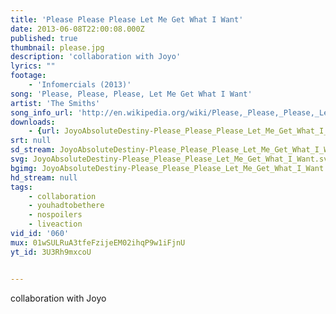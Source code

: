 ```yaml
---
title: 'Please Please Please Let Me Get What I Want'
date: 2013-06-08T22:00:08.000Z
published: true
thumbnail: please.jpg
description: 'collaboration with Joyo'
lyrics: ""
footage:
    - 'Infomercials (2013)'
song: 'Please, Please, Please, Let Me Get What I Want'
artist: 'The Smiths'
song_info_url: 'http://en.wikipedia.org/wiki/Please,_Please,_Please,_Let_Me_Get_What_I_Want'
downloads:
    - {url: JoyoAbsoluteDestiny-Please_Please_Please_Let_Me_Get_What_I_Want-480p.m4v, title: '480p mp4', width: 640, height: 480, mimetype: video/mp4}
srt: null
sd_stream: JoyoAbsoluteDestiny-Please_Please_Please_Let_Me_Get_What_I_Want-480p.m4v
svg: JoyoAbsoluteDestiny-Please_Please_Please_Let_Me_Get_What_I_Want.svg
bgimg: JoyoAbsoluteDestiny-Please_Please_Please_Let_Me_Get_What_I_Want.jpg
hd_stream: null
tags:
    - collaboration
    - youhadtobethere
    - nospoilers
    - liveaction
vid_id: '060'
mux: 01wSULRuA3tfeFzijeEM02ihqP9w1iFjnU
yt_id: 3U3Rh9mxcoU


---
```

collaboration with Joyo
